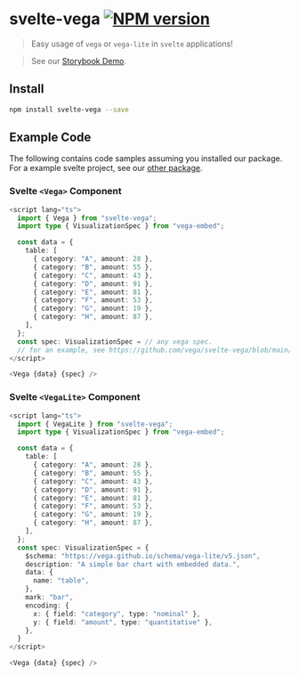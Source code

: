 # svelte-vega [![NPM version][npm-image]][npm-url]

> Easy usage of `vega` or `vega-lite` in `svelte` applications!

> See our [Storybook Demo](http://vega.github.io/svelte-vega/).

## Install

```bash
npm install svelte-vega --save
```

[npm-image]: https://img.shields.io/npm/v/svelte-vega.svg?style=flat-square
[npm-url]: https://npmjs.org/package/svelte-vega

## Example Code

The following contains code samples assuming you installed our package.
For a example svelte project, see our [other package](https://github.com/vega/svelte-vega/tree/main/packages/sample-project).

### Svelte `<Vega>` Component

```typescript
<script lang="ts">
  import { Vega } from "svelte-vega";
  import type { VisualizationSpec } from "vega-embed";

  const data = {
    table: [
      { category: "A", amount: 28 },
      { category: "B", amount: 55 },
      { category: "C", amount: 43 },
      { category: "D", amount: 91 },
      { category: "E", amount: 81 },
      { category: "F", amount: 53 },
      { category: "G", amount: 19 },
      { category: "H", amount: 87 },
    ],
  };
  const spec: VisualizationSpec = // any vega spec.
  // for an example, see https://github.com/vega/svelte-vega/blob/main/packages/storybook/stories/spec1.ts
</script>

<Vega {data} {spec} />
```

### Svelte `<VegaLite>` Component

```typescript
<script lang="ts">
  import { VegaLite } from "svelte-vega";
  import type { VisualizationSpec } from "vega-embed";

  const data = {
    table: [
      { category: "A", amount: 28 },
      { category: "B", amount: 55 },
      { category: "C", amount: 43 },
      { category: "D", amount: 91 },
      { category: "E", amount: 81 },
      { category: "F", amount: 53 },
      { category: "G", amount: 19 },
      { category: "H", amount: 87 },
    ],
  };
  const spec: VisualizationSpec = {
    $schema: "https://vega.github.io/schema/vega-lite/v5.json",
    description: "A simple bar chart with embedded data.",
    data: {
      name: "table",
    },
    mark: "bar",
    encoding: {
      x: { field: "category", type: "nominal" },
      y: { field: "amount", type: "quantitative" },
    },
  }
</script>

<Vega {data} {spec} />
```
